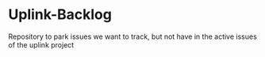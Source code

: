 # Uplink-Backlog

Repository to park issues we want to track, but not have in the active issues of the uplink project
